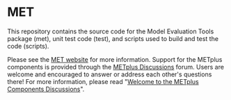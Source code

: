# MET

This repository contains the source code for the Model Evaluation Tools package (met), unit test code (test), and scripts used to build and test the code (scripts).

Please see the [MET website](https://dtcenter.org/community-code/model-evaluation-tools-met) for more information.  Support	for the	METplus	components is provided through the [METplus Discussions](https://github.com/dtcenter/METplus/discussions) forum.  Users are welcome and encouraged to answer or address each other's questions there!  For more information, please read "[Welcome to the METplus Components Discussions](https://github.com/dtcenter/METplus/discussions/939)".
